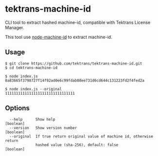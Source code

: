 # tektrans-machine-id
CLI tool to extract hashed machine-id, compatible with Tektrans License Manager.

This tool use [node-machine-id](https://github.com/automation-stack/node-machine-id)
to extract machine-id.

## Usage

```
$ git clone https://github.com/tektrans/tektrans-machine-id.git
$ cd tektrans-machine-id
```

```
$ node index.js
8a83665f3798727f14f92ad0e6c99fdab08ee731d6cd644c131223fd2f4fed2a

$ node index.js --original
11111111111111111111111111111111
```

## Options
```
  --help      Show help                                                [boolean]
  --version   Show version number                                      [boolean]
  --original  If true return original value of machine id, otherwise return
              hashed value (sha-256), default: false                   [boolean]
```
